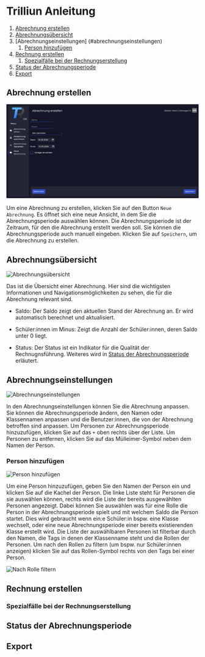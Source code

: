 # Trilliun Anleitung

1. [Abrechnung erstellen](#abrechnung-erstellen)
2. [Abrechnungsübersicht](#abrechnungsübersicht)
3. [Abrechnungseinstellungen]
(#abrechnungseinstellungen)
    1. [Person hinzufügen](#person-hinzufügen)
4. [Rechnung erstellen](#rechnung-erstellen)
    1. [Spezialfälle bei der Rechnungserstellung](#spezialfälle-bei-der-rechnungserstellung)
5. [Status der Abrechnungsperiode](#status-der-abrechnungsperiode)
6. [Export](#export)

## Abrechnung erstellen

![Abrechnungsperiode erstellen](https://raw.githubusercontent.com/LordSalmon/trilliun_assets/main/user-manual/images/create-settlement.png)

Um eine Abrechnung zu erstellen, klicken Sie auf den Button `Neue Abrechnung`. Es öffnet sich eine neue Ansicht, in dem Sie die Abrechnungsperiode auswählen können. Die Abrechnungsperiode ist der Zeitraum, für den die Abrechnung erstellt werden soll. Sie können die Abrechnungsperiode auch manuell eingeben. Klicken Sie auf `Speichern`, um die Abrechnung zu erstellen.

## Abrechnungsübersicht

![Abrechnungsübersicht]("https://raw.githubusercontent.com/LordSalmon/trilliun_assets/main/user-manual/images/settlement-overview.png")

Das ist die Übersicht einer Abrechnung. Hier sind die wichtigsten Informationen und Navigationsmöglichkeiten zu sehen, die für die Abrechnung relevant sind.

- Saldo: Der Saldo zeigt den aktuellen Stand der Abrechnung an. Er wird automatisch berechnet und aktualisiert.

- Schüler:innen im Minus: Zeigt die Anzahl der Schüler:innen, deren Saldo unter 0 liegt.

- Status: Der Status ist ein Indikator für die Qualität der Rechnugnsführung. Weiteres wird in [Status der Abrechnungsperiode](#status-der-abrechnungsperiode) erläutert.

## Abrechnungseinstellungen

![Abrechnungseinstellungen]("https://raw.githubusercontent.com/LordSalmon/trilliun_assets/main/user-manual/images/settlement-settings.png")

In den Abrechnungseinstellungen können Sie die Abrechnung anpassen. Sie können die Abrechnungsperiode ändern, den Namen oder Klassennamen anpassen und die Benutzer:innen, die von der Abrechnung betroffen sind anpassen. Um Personen zur Abrechnungsperiode hinzuzufügen, klicken Sie auf das `+` oben rechts über der Liste. Um Personen zu entfernen, klicken Sie auf das Mülleimer-Symbol neben dem Namen der Person.

### Person hinzufügen

![Person hinzufügen]("https://raw.githubusercontent.com/LordSalmon/trilliun_assets/main/user-manual/images/settlement-add-user.png")

Um eine Person hinzuzufügen, geben Sie den Namen der Person ein und klicken Sie auf die Kachel der Person. Die linke Liste steht für Personen die sie auswählen können, rechts wird die Liste der bereits ausgewählten Personen angezeigt. Dabei können Sie auswählen was für eine Rolle die Person in der Abrechnungsperiode spielt und mit welchem Saldo die Person startet. Dies wird gebraucht wenn ein:e Schüler:in bspw. eine Klasse wechselt, oder eine neue Abrechnungsperiode einer bereits existierenden Klasse erstellt wird. Die Liste der auswählbaren Personen ist filterbar durch den Namen, die Tags in denen der Klassenname steht und die Rollen der Personen. Um nach den Rollen zu filtern (um bspw. nur Schüler:innen anzeigen) klicken Sie auf das Rollen-Symbol rechts von den Tags bei einer Person. 

![Nach Rolle filtern]("https://raw.githubusercontent.com/LordSalmon/trillium_assets/main/user-manual/images/filter-by-role.png")


## Rechnung erstellen
### Spezialfälle bei der Rechnungserstellung
## Status der Abrechnungsperiode
## Export
